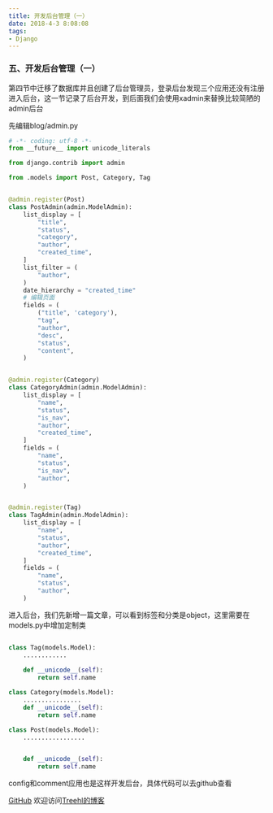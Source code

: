 ```yaml
---
title: 开发后台管理（一）
date: 2018-4-3 8:08:08
tags:
- Django
---
```


### **五、开发后台管理（一）**
第四节中迁移了数据库并且创建了后台管理员，登录后台发现三个应用还没有注册进入后台，这一节记录了后台开发，到后面我们会使用xadmin来替换比较简陋的admin后台

先编辑blog/admin.py
```python
# -*- coding: utf-8 -*-
from __future__ import unicode_literals

from django.contrib import admin

from .models import Post, Category, Tag


@admin.register(Post)
class PostAdmin(admin.ModelAdmin):
    list_display = [
        "title",
        "status",
        "category",
        "author",
        "created_time",
    ]
    list_filter = (
        "author",
    )
    date_hierarchy = "created_time"
    # 编辑页面
    fields = (
        ("title", 'category'),
        "tag",
        "author",
        "desc",
        "status",
        "content",
    )


@admin.register(Category)
class CategoryAdmin(admin.ModelAdmin):
    list_display = [
        "name",
        "status",
        "is_nav",
        "author",
        "created_time",
    ]
    fields = (
        "name",
        "status",
        "is_nav",
        "author",
    )


@admin.register(Tag)
class TagAdmin(admin.ModelAdmin):
    list_display = [
        "name",
        "status",
        "author",
        "created_time",
    ]
    fields = (
        "name",
        "status",
        "author",
    )

```

进入后台，我们先新增一篇文章，可以看到标签和分类是object，这里需要在models.py中增加定制类

```python

class Tag(models.Model):
	............
	
    def __unicode__(self):
        return self.name

class Category(models.Model):
	................
	def __unicode__(self):
        return self.name

class Post(models.Model):
	.................


	def __unicode__(self):
        return self.name

```

config和comment应用也是这样开发后台，具体代码可以去github查看




[GitHub](https://github.com/Family-TreeSY/Myblog)
欢迎访问[Treehl的博客](https://family-treesy.github.io/)